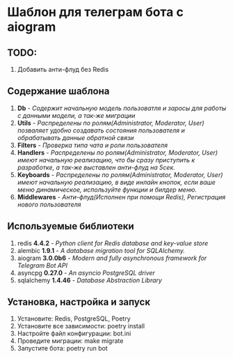 # Шаблон для телеграм бота с aiogram

## TODO:
1. Добавить анти-флуд без Redis

## Содержание шаблона
1. **Db** - *Содержит начальную модель пользоватля и заросы для работы с данными модели, а так-же миграции*
2. **Utils** - *Распределены по ролям(Administrator, Moderator, User) позваляет удобно создавать состояния пользователя и обрабатывать данные обратной связи*
3. **Filters** - *Проверка типа чата и роли пользователя*
4. **Handlers** - *Распределены по ролям(Administrator, Moderator, User) имеют начальную реализацию, что бы сразу приступить к разработке, а так-же выставлен анти-флуд на 5сек.*
5. **Keyboards** - *Распределены по ролям(Administrator, Moderator, User) имеют начальную реализацию, в виде инлайн кнопок, если ваше меню динамическое, используйте функции и билдер меню.*
6. **Middlewares** - *Анти-флуд(Исполнен при помощи Redis), Регистрация нового пользователя*


## Используемые библиотеки
1. redis **4.4.2** - *Python client for Redis database and key-value store*
2. alembic **1.9.1** - *A database migration tool for SQLAlchemy.*
3. aiogram **3.0.0b6** - *Modern and fully asynchronous framework for Telegram Bot API*
4. asyncpg **0.27.0** - *An asyncio PostgreSQL driver*
5. sqlalchemy **1.4.46** - *Database Abstraction Library*

## Установка, настройка и запуск
1. Установите: Redis, PostgreSQL, Poetry
2. Установите все зависимости: poetry install
3. Настройте файл конфигурации: bot.ini
4. Проведите миграции: make migrate
5. Запустите бота: poetry run bot
